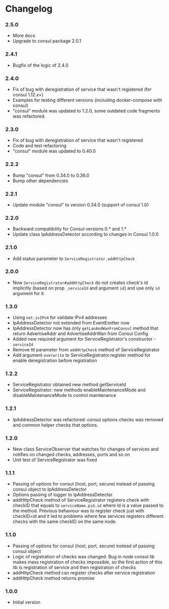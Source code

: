 # Changelog

### 2.5.0

- More docs
- Upgrade to consul package 2.0.1

### 2.4.1

- Bugfix of the logic of 2.4.0

### 2.4.0

- Fix of bug with deregistration of service that wasn't registered (for consul 1.12.x+)
- Examples for testing different versions (including docker-compose with consul)
- "consul" module was updated to 1.2.0, some outdated code fragments was refactored.

### 2.3.0

- Fix of bug with deregistration of service that wasn't registered
- Code and test refactoring
- "consul" module was updated to 0.40.0

### 2.2.2

- Bump "consul" from 0.34.0 to 0.36.0
- Bump other dependencies
 
### 2.2.1

- Update module "consul" to version 0.34.0 (support of consul 1.0)

### 2.2.0

- Backward compatibility for Consul versions 0.* and 1.*
- Update class IpAddressDetector according to changes in Consul 1.0.0

### 2.1.0

- Add status parameter to `ServiceRegistrator.addHttpCheck`

### 2.0.0

- Now `ServiceRegistrator#addHttpCheck` do not creates check's id implicitly (based on prop `_serviceId` and argument 
`id`) and use only `id` argument for it.

### 1.3.0

- Using `net.isIPv4` for validate IPv4 addresses
- IpAddressDetector not extended from EventEmitter now
- IpAddressDetector now has only `getLanAndWanFromConsul` method that return
AdvertiseAddr and AdvertiseAddrWan from Consul Config
- Added new required argument for ServiceRegistrator's constructor - `serviceId`
- Remove ttl parameter from `addHttpCheck` method of ServiceRegistrator
- Add argument `overwrite` to ServiceRegistrator.register method for enable deregistration before registration

### 1.2.2

- ServiceRegistrator obtained new method getServiceId
- ServiceRegistrator: new methods enableMaintenanceMode and disableMaintenanceMode to control maintenance

### 1.2.1

- IpAddressDetector was refactored: consul options checks was removed and common helper checks that options.

### 1.2.0

- New class ServiceObserver that watches for changes of services and notifies on changed checks, addresses,
  ports and so on
- Unit test of ServiceRegistrator was fixed

### 1.1.1

- Passing of options for consul (host, port, secure) instead of passing consul object to IpAddressDetector
- Options passing of logger to IpAddressDetector
- addHttpCheck method of ServiceRegistrator registers check with checkID that equals to `serviceName.pid.id` where
  id is a value passed to the method. Previous behaviour was to register check just with checkID=id and it led to
  problems where few services registers different checks with the same checkID on the same node.

### 1.1.0

- Passing of options for consul (host, port, secure) instead of passing consul object
- Logic of registration of checks was changed. Bug in node consul lib makes mass registration of checks impossible,
  so the first action of this lib is registration of service and then registration of checks
- addHttpCheck method can register checks after service registration
- addHttpCheck method returns promise

### 1.0.0

- Initial version
